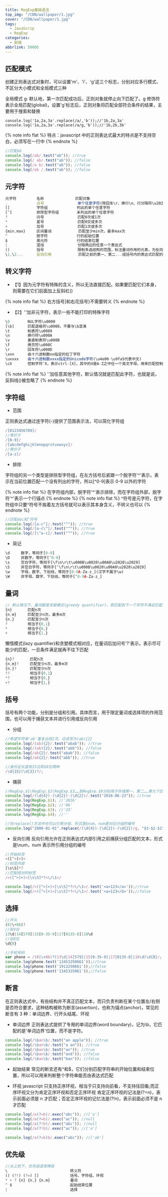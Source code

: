 ```yaml
---
title: RegExp基础语法
top_img: "/CDN/wallpaper/1.jpg"
cover: "/CDN/wallpaper/1.jpg"
tags:
  - JavaScrip
  - RegExp
categories:
  - 前端
abbrlink: 59605
---
```


## 匹配模式

创建正则表达式对象时，可以设置'm'、'i'、'g'这三个标志，分别对应多行模式、不区分大小模式和全局模式三种

全局模式 g:
默认地，第一次匹配成功后，正则对象就停止向下匹配了。g 修饰符表示全局匹配(global)，设置'g'标志后，正则对象将匹配全部符合条件的结果，主要用于搜索和替换

```
console.log('1a,2a,3a'.replace(/a/,'b'));//'1b,2a,3a'
console.log('1a,2a,3a'.replace(/a/g,'b'));//'1b,2b,3b'
```

{% note info flat %}
特点：javascript 中的正则表达式最大的特点是不支持空白，必须写在一行中
{% endnote %}

```js
//匹配ab
console.log(/ab/.test("ab")); //true
console.log(/ ab/.test("ab")); //false
console.log(/a b/.test("ab")); //false
console.log(/ab /.test("ab")); //false
```

## 元字符

```js
元字符         名称              匹配对象
.             点号               单个任意字符(除回车\r、换行\n、行分隔符\u2028和段分隔符\u2029外)
[]            字符组             列出的单个任意字符
[^]           排除型字符组        未列出的单个任意字符
?             问号               匹配0次或1次
*             星号               匹配0交或多次
+             加号               匹配1次或多次
{min,max}     区间量词            匹配至少min次，最多max次
^             脱字符             行的起始位置
$             美元符             行的结束位置
|             竖线               分隔两边的任意一个表达式
()            括号               限制多选结构的范围，标注量词作用的元素，为反向引用捕获文本
\1,\2...      反向引用            匹配之前的第一、第二...组括号内的表达式匹配的文本
```

## 转义字符

- 【1】因为元字符有特殊的含义，所以无法直接匹配。如果要匹配它们本身，则需要在它们前面加上反斜杠(\)

{% note info flat %}
右方括号]和右花括号}不需要转义
{% endnote %}

- 【2】'\'加非元字符，表示一些不能打印的特殊字符

```js
\0        NUL字符\u0000
[\b]      匹配退格符\u0008，不要与\b混淆
\t        制表符\u0009
\n        换行符\u000A
\v        垂直制表符\u000B
\f        换页符\u000C
\r        回车符\u000D
\xnn      由十六进制数nn指定的拉丁字符
\uxxxx    由十六进制数xxxx指定的Unicode字符(\u4e00-\u9fa5代表中文)
\cX       控制字符^X，表示ctrl-[X]，其中的X是A-Z之中任一个英文字母，用来匹配控制字符
```

{% note info flat %}
'\'加任意其他字符，默认情况就是匹配此字符，也就是说，反斜线(\)被忽略了
{% endnote %}

## 字符组

- 范围

正则表达式通过连字符(-)提供了范围表示法，可以简化字符组

```js
/[0123456789]/
//等价于
/[0-9]/
/[abcdefghijklmnopqrstuvwxyz]/
//等价于
/[a-z]/
```

- 排除

字符组的另一个类型是排除型字符组，在左方括号后紧跟一个脱字符'^'表示，表示在当前位置匹配一个没有列出的字符，所以[^0-9]表示 0-9 以外的字符

{% note info flat %}
在字符组内部，脱字符'^'表示排除，而在字符组外部，脱字符'^'表示一个行锚点
{% endnote %}
{% note info flat %}
^符号是元字符，在字符组中只要^符号不挨着左方括号就可以表示其本身含义，不转义也可以
{% endnote %}

```js
//匹配abc和^符号
console.log(/[a-c^]/.test("^")); //true
console.log(/[a-c\^]/.test("^")); //true
console.log(/[\^a-c]/.test("^")); //true
```

- 简记

```js
\d     数字，等同于[0-9]
\D     非数字，等同于[^0-9]
\s     空白字符，等同于[\f\n\r\t\u000B\u0020\u00A0\u2028\u2029]
\S     非空白字符，等同于[^\f\n\r\t\u000B\u0020\u00A0\u2028\u2029]
\w     字母、数字、下划线，等同于[0-9A-Za-z_](汉字不属于\w)
\W     非字母、数字、下划线，等同于[^0-9A-Za-z_]
```

## 量词

```js
// 默认情况下，量词都是贪婪模式(greedy quantifier)，即匹配到下一个字符不满足匹配规则为止
{n}       匹配n次
{n,m}     匹配至少n次，最多m次
{n,}      匹配至少n次
?         相当于{0,1}
*         相当于{0,}
+         相当于{1,}
```

懒惰模式(lazy quantifier)和贪婪模式相对应，在量词后加问号'?'表示，表示尽可能少的匹配，一旦条件满足就再不往下匹配

```js
{n}?       匹配n次
{n,m}?     匹配至少n次，最多m次
{n,}?      匹配至少n次
??         相当于{0,1}
*?         相当于{0,}
+?         相当于{1,}
```

## 括号

括号有两个功能，分别是分组和引用。具体而言，用于限定量词或选择项的作用范围，也可以用于捕获文本并进行引用或反向引用

- 分组

```js
//希望字符串'ab'重复出现2次，应该写为(ab){2}
console.log(/(ab){2}/.test("abab")); //true
console.log(/(ab){2}/.test("abb")); //false
console.log(/ab{2}/.test("abab")); //false
console.log(/ab{2}/.test("abb")); //true

//身份证长度有15位和18位两种
/\d{15}(\d{3})?/;
```

- 捕获

```js
//RegExp.$1\RegExp.$2\RegExp.$3……到RegExp.$9分别用于存储第一、第二……第九个匹配的捕获组。在调用exec()或test()方法时，这些属性会被自动填充
console.log(/(\d{4})-(\d{2})-(\d{2})/.test("2016-06-23")); //true
console.log(RegExp.$1); //'2016'
console.log(RegExp.$2); //'06'
console.log(RegExp.$3); //'23'
console.log(RegExp.$4); //''

//在replace()方法中也可以引用分组，形式是$num，num是对应分组的编号
console.log("2000-01-01".replace(/(\d{4})-(\d{2})-(\d{2})/g, "$3-$2-$1")); //'01-01-2000'
```

- 反向引用
  反向引用允许在正则表达式内部引用之前捕获分组匹配的文本，形式是\num，num 表示所引用分组的编号

```js
//开始标签
<([^>]+)>
//标签内容
[\s\S]*?
//匹配成对的标签
/<([^>]+)>[\s\S]*?<\/\1>/

console.log(/<([^>]+)>[\s\S]*?<\/\1>/.test('<a>123</a>'));//true
console.log(/<([^>]+)>[\s\S]*?<\/\1>/.test('<a>123</b>'));//false
```

## 选择

```js
//开头
(0|\+86)?
//前3位
13\d|14[579]|15[0-35-9]|17[0135-8]|18\d
//后8位
\d{8}

//手机号码
var phone = /(0|\+86)?(13\d|14[579]|15[0-35-9]|17[0135-8]|18\d)\d{8}/;
console.log(phone.test('13453250661'));//true
console.log(phone.test('1913250661'));//false
console.log(phone.test('1345325061'));//false
```

## 断言

在正则表达式中，有些结构并不真正匹配文本，而只负责判断在某个位置左/右侧是否符合要求，这种结构被称为断言(assertion)，也称为锚点(anchor)，常见的断言有 3 种：单词边界、行开头结尾、环视

- 单词边界
  正则表达式提供了专用的单词边界(word boundary)，记为\b，它匹配的是'单词边界'位置，而不是字符。

```js
console.log(/\ban\b/.test("an apple")); //true
console.log(/\ban\b/.test("a an")); //true
console.log(/\ban\b/.test("an")); //true
console.log(/\ban\b/.test("and")); //false
console.log(/\ban\b/.test("ban")); //false
```

- 起始结束
  常见的断言还有^和$，它们分别匹配字符串的开始位置和结束位置，所以可以用来判断整个字符串能否由表达式匹配

- 环视
  javascript 只支持正序环视，相当于只支持向前看，不支持往回看;而正序环视又分为肯定正序环视和否定正序环视
  肯定正序环视的记法是(?=n)，表示前面必须是 n 才匹配；否定正序环视的记忆法是(?!n)，表示前面必须不是 n 才匹配

```js
console.log(/a(?=b)/.exec("abc")); //['a']
console.log(/a(?=b)/.exec("ac")); //null
console.log(/a(?!b)/.exec("abc")); //null
console.log(/a(?!b)/.exec("ac")); //['a']

console.log(/a(?=b)b/.exec("abc")); //['ab']
```

## 优先级

```js
//从上到下，优先级逐渐降低
\                            转义符
() (?!) (?=) []              括号、字符组、环视
* + ? {n} {n,} {n,m}         量词
^ $                          起始结束位置
|                            选择
```
